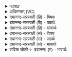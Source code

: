 <details><summary>पदपाठः</summary>

दे॒वस्य॑। चेत॑तः। म॒हीम्। प्र। स॒वि॒तुः। ह॒वा॒म॒हे॒। सु॒म॒तिमिति॑ सुऽम॒तिम्। स॒त्यरा॑धसमिति॑ स॒त्यऽरा॑धसम्। ११।
</details>

<details><summary>अधिमन्त्रम् (VC)</summary>

- सविता देवता
- प्रजापतिर्ऋषिः
- गायत्री
- षड्जः
</details>

<details><summary>दयानन्द-सरस्वती (हि) - विषयः</summary>

फिर उसी विषय को अगले मन्त्र में कहा है ॥
</details>

<details><summary>दयानन्द-सरस्वती (हि) - पदार्थः</summary>

पदार्थान्वयभाषाः -  हे मनुष्यो ! जैसे हम लोग (सवितुः) समस्त संसार के उत्पन्न करने हारे (चेततः) चेतनस्वरूप (देवस्य) स्तुति करने योग्य ईश्वर की उपासना कर (महीम्) बड़ी (सत्यराधसम्) जिससे जीव सत्य को सिद्ध करता है, उस (सुमतिम्) सुन्दर बुद्धि को (प्र, हवामहे) ग्रहण करते हैं, वैसे उस परमेश्वर की उपासना कर उस बुद्धि को तुम लोग प्राप्त होओ ॥११ ॥
</details>

<details><summary>दयानन्द-सरस्वती (हि) - भावार्थः</summary>

भावार्थभाषाः -  हे मनुष्यो ! जिस चेतनस्वरूप जगदीश्वर ने समस्त संसार को उत्पन्न किया है, उसकी आराधना, उपासना से सत्यविद्यायुक्त उत्तम बुद्धि को तुम लोग प्राप्त हो सकते हो, किन्तु इतर जड़ पदार्थ की आराधना से कभी नहीं ॥११ ॥
</details>

<details><summary>दयानन्द-सरस्वती (सं) - विषयः</summary>

पुनस्तमेव विषयमाह ॥
</details>

<details><summary>दयानन्द-सरस्वती (सं) - पदार्थः</summary>

पदार्थान्वयभाषाः -  हे मनुष्याः ! यथा वयं सवितुश्चेततो देवस्येश्वरस्योपासनां कृत्वा महीं सत्यराधसं सुमतिं प्रहवामहे तथैतमुपास्यैतां यूयं प्राप्नुत ॥११ ॥
</details>

<details><summary>दयानन्द-सरस्वती (सं) - भावार्थः</summary>

भावार्थभाषाः -  हे मनुष्याः ! येन चेतनस्वरूपेण जगदीश्वरेणाखिलं जगदुत्पादितं तस्यैवाराधनेन सत्यविद्यायुक्तां प्रज्ञां यूयं प्राप्तुं शक्नुथ, नेतरस्य जडस्याराधनेन ॥११ ॥
</details>

<details><summary>सविता जोशी ← दयानन्दः (म) - भावार्थः</summary>

भावार्थभाषाः -  हे माणसांनो ! ज्या चेतनस्वरूप जगदीश्वराने संपूर्ण जग निर्माण केलेले आहे. त्याची आराधना, उपासना करण्याने सत्यविद्यायुक्त उत्तम बुद्धी तुम्ही प्राप्त करू शकता; परंतु इतर जड पदार्थांच्या आराधनेने ती कधीही प्राप्त होऊ शकत नाही.
</details>